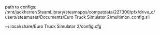 
path to configs:
/mnt/jackherrer/SteamLibrary/steamapps/compatdata/227300/pfx/drive_c/users/steamuser/Documents/Euro Truck Simulator 2/multimon_config.sii

~/.local/share/Euro Truck Simulator 2/config.cfg


